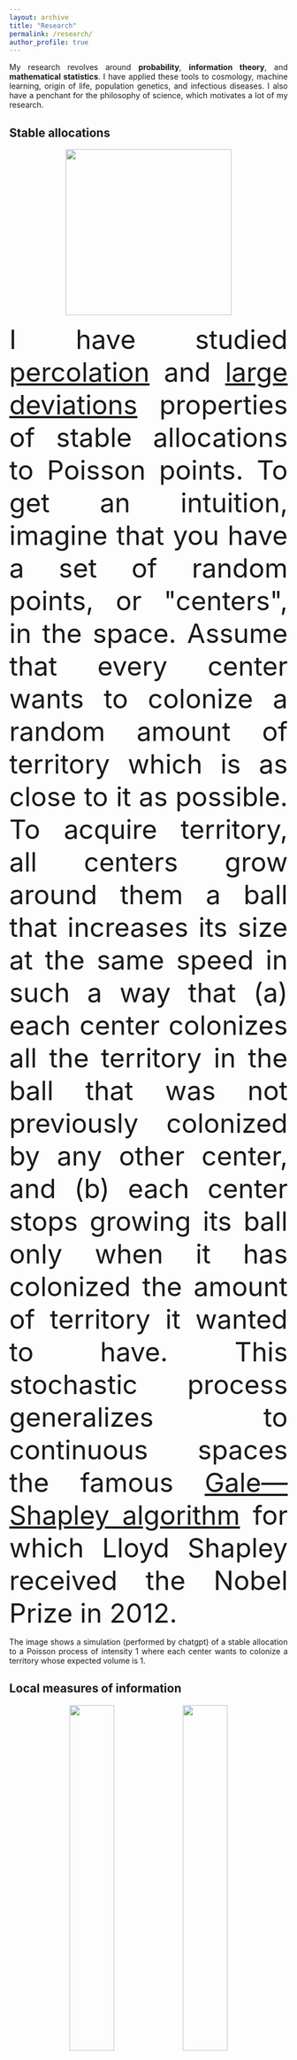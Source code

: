 ```yaml
---
layout: archive
title: "Research"
permalink: /research/
author_profile: true
---
```



<p align="justify">My research revolves around <b>probability</b>, <b>information theory</b>, and <b>mathematical statistics</b>. I have applied these tools to cosmology, machine learning, origin of life, population genetics, and infectious diseases. I also have a penchant for the philosophy of science, which motivates a lot of my research. </p>

## Stable allocations
   <center>
   <img src="https://github.com/user-attachments/assets/dbfd1f4b-fd22-41da-9fc2-56098e6cc7fa" width="300" height="300">
   </center>
   
   <p align="justify"><font size="12">I have studied <a href="https://arxiv.org/pdf/0909.5325">percolation</a> and <a href="https://arxiv.org/pdf/0911.1429">large deviations</a> properties of stable allocations to Poisson points. To get an intuition, imagine that you have a set of random points, or "centers", in the space. Assume that every center wants to colonize a random amount of territory which is as close to it as possible. To acquire territory, all centers grow around them a ball that increases its size at the same speed in such a way that (a) each center colonizes all the territory in the ball that was not previously colonized by any other center, and (b) each center stops growing its ball only when it has colonized the amount of territory it wanted to have. This stochastic process generalizes to continuous spaces the famous <a href="https://www.eecs.harvard.edu/cs286r/courses/fall09/papers/galeshapley.pdf">Gale—Shapley algorithm</a> for which Lloyd Shapley received the Nobel Prize in 2012.</font></p> 

   <p align="justify"> The image shows a simulation (performed by chatgpt) of a stable allocation to a Poisson process of intensity 1 where each center wants to colonize a territory whose expected volume is 1.</p>


## Local measures of information

<div>
   <center>
   <img src="https://github.com/user-attachments/assets/012796d6-9a9d-4a3d-ad02-75ac7e0365b1" style="width:40%">
   <img src="https://github.com/user-attachments/assets/7efca092-254d-46a5-8836-cfec05117fe4" style="width:40%">
   </center>  
      <p align="justify">The left-hand side shows the KL divergence of two probability measures $\mathbf P$ and $\mathbf P_0$ on the space $\Omega = \{\omega_1, \omega_2\}$, where the baseline $\mathbf P_0$ is in maximum entropy (i.e., $q := \mathbf P_0(\omega_1) = \mathbf P_0(\omega_2) = 0.5$) and $\mathbf P$ varies (with $p:=\mathbf P(\omega_1)$). The right-hand side considers the same probability measures for the total active information $\mathbf I^+ :=  \log[\mathbf P(\omega_1)/\mathbf P_0(\omega_1)] + \log[\mathbf P(\omega_2)/\mathbf P_0(\omega_2)]$. Observe that the KL divergence is only zero when $p=q$; anywhere else, it is positive. Instead, the total active information can be negative.</p>
</div>

<p align="justify">Shannon's information theory is almost exclusively focused on global averaged measures of information (entropy, mutual information, KL divergence, etc.) This approach overlooks the significance of local information measures the self-information of specific events. Paradoxically, since averages are by definition a reduction of information, information theory is constantly losing information. Consider, for instance, the active information (AIN)
\begin{equation*}
  I^+(\mathsf A) := \log \frac{\mathbf P(\mathsf A)}{\mathbf P_0(\mathsf A)},
\end{equation*}
where $\mathbf P$ and $\mathbf P_0$ are probability measures on a measurable space $(\Omega, \mathcal F)$ and $\mathsf A \subset \mathcal F$. In words, $I^+(\mathsf A)$ measures how  much information is added/removed from the event $\mathsf A$ when is measured with $\mathbf P$, instead of the baseline $\mathbf P_0$. In more detail, $I^+(\mathsf A)$ will be positive/negative/zero, when $\mathbf P(\mathsf A)$ is bigger/smaller/equal to $\mathbf P_0$, respectively. By contrast, the Kullback-Leibler divergence, the famous average of the active information,
   \begin{equation*}
      \mathrm{KL}(\mathbf P \mid \mathbf P_0) := \sum_{\omega \in \Omega} \mathbf P(\omega) \log \left(\frac{\mathbf P(\omega)}{\mathbf P_0(\\omega)}\right),
   \end{equation*}
is a nonnegative global average that can only be zero when $\mathbf P = \mathbf P_0$ with probability 1. Most of what follows shows that these differences between $I^+(\mathsf A)$ and $\mathrm{KL}(\mathbf P \mid \mathbf P_0)$ matter, and that progress has been hindered in many areas by ignoring local measures of information.</p>


   
## Fine-tuning

<p align="justify">Cosmological fine-tuning (FT) states that some constants of nature must pertain to intervals of minuscule probability in
order to permit the existence of carbon-based life. The problem is twofold for each constant of nature: First, finding the constant's life permitting interval (LPI)---the set of possible values of the constant that would permit life (a physics problem); second, finding the probability that the constant of nature pertains to its LPI (a mathematical problem). When this probability is small, there is fine-tuning. However, the second step remained elusive for 50 years, as estimating the probability of the LPI required using a sample of size 1 (the value of the constant in our _uni_-verse), taken from an unknown distribution, supported in an unknown sample space, where the sample is affected by selection bias because it corresponds to a universe that permits life. My colleagues and I developed a sound solution to this problem through a Bayesian approach that relies on maximum entropy and optimization (a nice presentation can be watched <a href="https://www.youtube.com/watch?v=3_ZrLrrSTTE">here</a>). I am now interested in estimating the probabilities of LPIs for more local conditions (as oposed to the universal ones determined by the constants of nature), like gallactic, planetary, and biological ones.</p>

## COVID-19

<p align="justify">During the COVID-19 pandemic, understanding the true prevalence of the virus was critical, but biased sampling hindered accurate estimations. Specifically, I realized that symptomatic individuals were more likely to seek testing. This bias led to overestimation of prevalence in first-world countries... and their subsequent adoption of horrible public health policies! Using the maximum entropy principle, my colleagues and I introduced corrected estimators as readily implementable algorithms directed to practitioners, while providing theoretical guarantees for our corrections. Among others, I am now interested in implementing these developments to artificial intelligence, where biases of algorithms are a huge ethical problem.</p>

## Clustering

<p align="justify">Since my days as a postdoc, I started working on machine learning problems related to bump-hunting. A unified definition of a cluster (or bump) is elusive. Nonetheless, it is clear that if $\mathsf S$ is bounded, it will not contain clusters when the data is uniformly distributed. For $\mathbf P$ and $\mathbf P_0$ the empirical and uniform distributions over $\mathsf S$, this is equivalent to saying that there is a cluster in $\mathsf A \subset \mathsf S$ if the active information $I^+(\mathsf A) > 0$, or in $\mathsf A^c$ if $I^+(\mathsf A) < 0$ (importantly, by contrast, the KL divergence, an averaged global measure, can only detect the existence of a cluster in $\mathsf S$ but not its location). Accordingly, in my first approach I have developed algorithms using $I^+(\mathsf A)$ as a test statistic for cluster detection in different regions of $\mathsf S$, offering guarantees for these algorithms. My second approach uses spectral algorithms for the detection of clusters... with a twist: I realized that as the leading eigenvectors correspond to larger variances, then data must be more clustered in the dimensions corresponding to the eigenvectors with the smallest eigenvalues.</p>
